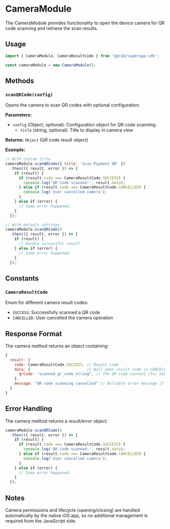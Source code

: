 # CameraModule

The CameraModule provides functionality to open the device camera for QR code scanning and retrieve the scan results.

## Usage

```javascript
import { CameraModule, CameraResultCode } from '@grab/superapp-sdk';

const cameraModule = new CameraModule();
```

## Methods

### `scanQRCode(config)`

Opens the camera to scan QR codes with optional configuration.

**Parameters:**
- `config` (Object, optional): Configuration object for QR code scanning
  - `title` (string, optional): Title to display in camera view

**Returns:** `Object` (QR code result object)

**Example:**
```javascript
// With custom title
cameraModule.scanQRCode({ title: 'Scan Payment QR' })
  .then(({ result, error }) => {
    if (result) {
      if (result.code === CameraResultCode.SUCCESS) {
        console.log('QR Code scanned:', result.data);
      } else if (result.code === CameraResultCode.CANCELLED) {
        console.log('User cancelled camera');
      }
    } else if (error) {
      // Some error happened.
    }
  });

// With default settings
cameraModule.scanQRCode()
  .then(({ result, error }) => {
    if (result) {
      // Handle successful result
    } else if (error) {
      // Some error happened.
    }
  });
```

## Constants

### `CameraResultCode`

Enum for different camera result codes:

- `SUCCESS`: Successfully scanned a QR code
- `CANCELLED`: User cancelled the camera operation

## Response Format

The camera method returns an object containing:

```javascript
{
  result: {
    code: CameraResultCode.SUCCESS, // Result code
    data: {                         // Null when result code is CANCELLED
      qrCode: "scanned_qr_code_string", // The QR code content (for SUCCESS code)
    },
    message: "QR code scanning cancelled" // Nullable error message if an error occurred
  }
}
```

## Error Handling

The camera method returns a result/error object:

```javascript
cameraModule.scanQRCode()
  .then(({ result, error }) => {
    if (result) {
      if (result.code === CameraResultCode.SUCCESS) {
        console.log('QR Code scanned:', result.data);
      } else if (result.code === CameraResultCode.CANCELLED) {
        console.log('User cancelled camera');
      }
    } else if (error) {
      // Some error happened.
    }
  });
```

## Notes

Camera permissions and lifecycle (opening/closing) are handled automatically by the native iOS app, so no additional management is required from the JavaScript side. 